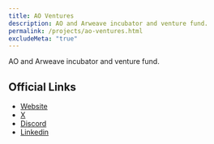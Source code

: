 ```yaml
---
title: AO Ventures
description: AO and Arweave incubator and venture fund.
permalink: /projects/ao-ventures.html
excludeMeta: "true"
---
```


AO and Arweave incubator and venture fund.

## Official Links

- [Website](https://www.aoventures.io/)
- [X](https://twitter.com/aoTheVentures)
- [Discord](https://discord.gg/kgdNRwqaPx)
- [Linkedin](https://www.linkedin.com/company/aotheventures/)
